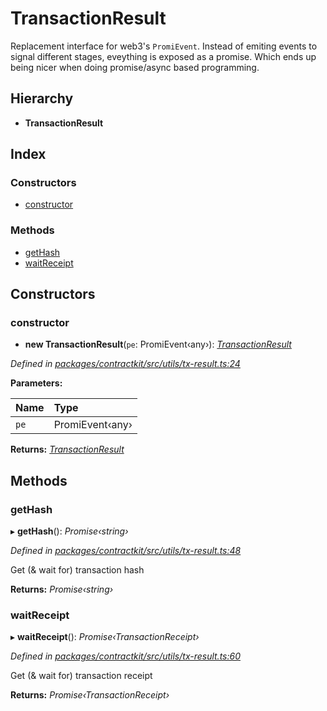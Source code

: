 # TransactionResult

Replacement interface for web3's `PromiEvent`. Instead of emiting events to signal different stages, eveything is exposed as a promise. Which ends up being nicer when doing promise/async based programming.

## Hierarchy

* **TransactionResult**

## Index

### Constructors

* [constructor](../classes/_utils_tx_result_.transactionresult.md#constructor)

### Methods

* [getHash](../classes/_utils_tx_result_.transactionresult.md#gethash)
* [waitReceipt](../classes/_utils_tx_result_.transactionresult.md#waitreceipt)

## Constructors

### constructor

+ **new TransactionResult**\(`pe`: PromiEvent‹any›\): [_TransactionResult_](../classes/_utils_tx_result_.transactionresult.md)

_Defined in_ [_packages/contractkit/src/utils/tx-result.ts:24_](https://github.com/celo-org/celo-monorepo/blob/master/packages/contractkit/src/utils/tx-result.ts#L24)

**Parameters:**

| Name | Type |
| :--- | :--- |
| `pe` | PromiEvent‹any› |

**Returns:** [_TransactionResult_](../classes/_utils_tx_result_.transactionresult.md)

## Methods

### getHash

▸ **getHash**\(\): _Promise‹string›_

_Defined in_ [_packages/contractkit/src/utils/tx-result.ts:48_](https://github.com/celo-org/celo-monorepo/blob/master/packages/contractkit/src/utils/tx-result.ts#L48)

Get \(& wait for\) transaction hash

**Returns:** _Promise‹string›_

### waitReceipt

▸ **waitReceipt**\(\): _Promise‹TransactionReceipt›_

_Defined in_ [_packages/contractkit/src/utils/tx-result.ts:60_](https://github.com/celo-org/celo-monorepo/blob/master/packages/contractkit/src/utils/tx-result.ts#L60)

Get \(& wait for\) transaction receipt

**Returns:** _Promise‹TransactionReceipt›_

